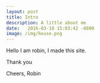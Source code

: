 ```yaml
---
layout: post
title: Intro
description: A little about me
date:   2016-03-10 15:03:42 -0800
image: /img/house.png
---
```


Hello I am robin, I made this site.

Thank you

Cheers,
Robin